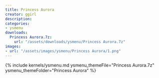 ```yaml
---
title: Princess Aurora
creator: ggirl
description: 
categories:
- ysmenu
downloads:
  Princess Aurora.7z:
    url: "/assets/downloads/ysmenu/Princess Aurora.7z"
images:
- url: "/assets/images/ysmenu/Princess Aurora/1.png"
---
```


{% include kernels/ysmenu.md ysmenu_themeFile="Princess Aurora.7z" ysmenu_themeFolder="Princess Aurora" %}
